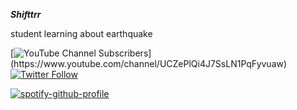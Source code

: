 ***Shifttrr***

student learning about earthquake

[![YouTube Channel Subscribers]([https://img.shields.io/youtube/channel/subscribers/@shifttrr8322?label=Shifttrr](https://img.shields.io/youtube/channel/subscribers/UCZePlQi4J7SsLN1PqFyvuaw?label=Shifttrr))](https://www.youtube.com/channel/UCZePlQi4J7SsLN1PqFyvuaw)  [![Twitter Follow](https://img.shields.io/twitter/follow/Shifttrr?label=Shifttrr)](https://twitter.com/Shifttrr)

[![spotify-github-profile](https://spotify-github-profile.vercel.app/api/view?uid=kurikun.&cover_image=true&theme=compact)](https://open.spotify.com/user/kurikun.)

